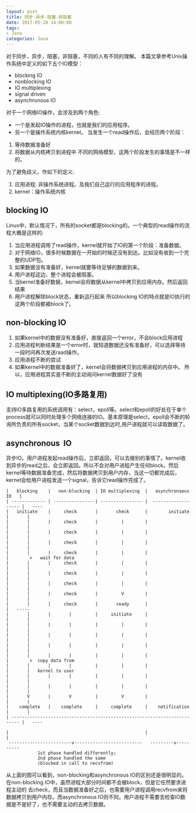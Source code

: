```yaml
---
layout: post
title: 同步-异步-阻塞-非阻塞
date: 2017-05-20 14:00:00
tags:
- Java
categories: Java
---
```


对于同步，异步，阻塞，非阻塞，不同的人有不同的理解。
本篇文章参考Unix操作系统中定义的如下五个IO模型：
* blocking IO
* nonblocking IO
* IO multiplexing
* signal driven
* asynchronous IO

对于一个网络IO操作，会涉及到两个角色:
* 一个是发起IO操作的进程，也就是我们的应用程序。
* 另一个是操作系统内核kernel。
当发生一个read操作后，会经历两个阶段：
1. 等待数据准备好
2. 将数据从内核拷贝到进程中
不同的网络模型，这两个阶段发生的事情是不一样的。

为了避免歧义，作如下的定义:
1. 应用进程: 非操作系统进程。及我们自己运行的应用程序的进程。
2. kernel：操作系统内核

## blocking IO
Linux中，默认情况下，所有的socket都是blocking的。一个典型的read操作的流程大概是这样的:
1. 当应用进程调用了read操作，kernel就开始了IO的第一个阶段：准备数据。
2. 对于网络IO，很多时候数据在一开始的时候还没有到达。比如没有收到一个完整的UDP包。
3. 如果数据没有准备好，kernel就要等待足够的数据到来。
4. 用户进程这边，整个进程会被阻塞。
5. 当kernel准备好数据，kernel会将数据从kernel中拷贝到应用内存。然后返回结果
6. 用户进程解除block状态，重新运行起来
所以blocking IO的特点就是IO执行的这两个阶段都被block了。

## non-blocking IO
1. 如果kernel中的数据没有准备好，直接返回一个error，不会block应用进程
2. 应用进程判断结果是一个error时，就知道数据还没有准备好，可以选择等待一段时间再次发送raad操作。
3. 应用进程不断的尝试
4. 如果kernel中的数据准备好了，kernel会将数据拷贝到应用进程的内存中。
所以，应用进程其实是不断的主动询问kernel数据好了没有

## IO multiplexing(IO多路复用)
支持IO多路复用的系统调用有：select，epoll等。select和epoll的好处在于单个process就可以同时处理多个网络连接的IO。基本原理是select，epoll会不断的轮询所负责的所有socket，当某个socket数据到达时,用户进程就可以读取数据了。

## asynchronous  IO
异步IO。用户进程发起read操作后，立即返回，可以去做别的事情了。kernel收到异步的read之后，会立即返回。所以不会对用户进程产生任何block。然后kernel等待数据准备完成，然后将数据拷贝到用户内存，当这一切都完成后，kernel会给用户进程发送一个signal，告诉它read操作完成了。



```text
|   blocking    |   non-blocking  | IO multiplexing  |   asynchronaous IO   |
| ------------- | ----------------| ---------------- |  ------------------- |   ----
|   initiate    |     check       |       check      |        initiate      |       |
|       |       |     check       |         |        |                      |       |
|       |       |     check       |         |        |                      |       |
|       |       |     check       |         |        |                      |       |
|       |       |     check       |         |        |                      |        >   wait for data
|       |       |     check       |         |        |                      |       |
|       |       |     check       |         |        |                      |       |
|       |       |     check       |         |        |                      |       |
|       |       |     check       |         V        |                      |       |
|       |       |     check       |       ready      |                      |   -----
|       |       |       |         |     initiate     |                      |       |
|       |       |       |         |         |        |                      |       |
|       |       |       |         |         |        |                      |       |
|       |       |       |         |         |        |                      |       |
|       |       |       |         |         |        |                      |        >  copy data from 
|       |       |       |         |         |        |                      |       |   kernel to user
|       |       |       |         |         |        |                      |       |
|       |       |       |         |         |        |                      |       |
|       V       |       V         |         V        |                      |       |
|    complete   |    complete     |     complete     |    notification      |       |
| ------------------------------------------------------------------------- |   ----

|                                                    |                      |
 ------------------------v--------------------------   ---------v----------
            1st phase handled differently;   
            2nd phase handled the same
            (blocked in call to recvfrom)

```


从上面的图可以看到，non-blocking和asynchronous IO的区别还是很明显的。在non-blocking IO中，虽然进程大部分时间都不会被block，但是它任然要求进程主动的
去check，而且当数据准备好之后，也需要用户进程调用recvfrom来将数据拷贝到用户内存。而asynchronous IO则不同。用户进程不需要去检查IO数据是不是好了，也不需要主动的去拷贝数据。


